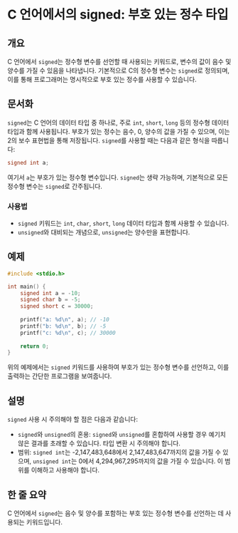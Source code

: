 <!--
Meta Description: # C 언어에서의 signed: 부호 있는 정수 타입 ## 개요 C 언어에서 `signed`는 정수형 변수를 선언할 때 사용되는 키워드로, 변수의 값이 음수 및 양수를 가질 수 있음을 나타냅니다. 기본적으로 C의 정수형 변수는 `signed`로 정의되며, 이를 통해 프...
Meta Keywords: signed, 정수형, int, unsigned, 사용할
-->

# C 언어에서의 signed: 부호 있는 정수 타입

## 개요
C 언어에서 `signed`는 정수형 변수를 선언할 때 사용되는 키워드로, 변수의 값이 음수 및 양수를 가질 수 있음을 나타냅니다. 기본적으로 C의 정수형 변수는 `signed`로 정의되며, 이를 통해 프로그래머는 명시적으로 부호 있는 정수를 사용할 수 있습니다.

## 문서화
`signed`는 C 언어의 데이터 타입 중 하나로, 주로 `int`, `short`, `long` 등의 정수형 데이터 타입과 함께 사용됩니다. 부호가 있는 정수는 음수, 0, 양수의 값을 가질 수 있으며, 이는 2의 보수 표현법을 통해 저장됩니다. `signed`를 사용할 때는 다음과 같은 형식을 따릅니다:

```c
signed int a;
```

여기서 `a`는 부호가 있는 정수형 변수입니다. `signed`는 생략 가능하며, 기본적으로 모든 정수형 변수는 `signed`로 간주됩니다.

### 사용법
- `signed` 키워드는 `int`, `char`, `short`, `long` 데이터 타입과 함께 사용할 수 있습니다.
- `unsigned`와 대비되는 개념으로, `unsigned`는 양수만을 표현합니다.

## 예제
```c
#include <stdio.h>

int main() {
    signed int a = -10;
    signed char b = -5;
    signed short c = 30000;
    
    printf("a: %d\n", a); // -10
    printf("b: %d\n", b); // -5
    printf("c: %d\n", c); // 30000
    
    return 0;
}
```

위의 예제에서는 `signed` 키워드를 사용하여 부호가 있는 정수형 변수를 선언하고, 이를 출력하는 간단한 프로그램을 보여줍니다.

## 설명
`signed` 사용 시 주의해야 할 점은 다음과 같습니다:
- `signed`와 `unsigned`의 혼용: `signed`와 `unsigned`를 혼합하여 사용할 경우 예기치 않은 결과를 초래할 수 있습니다. 타입 변환 시 주의해야 합니다.
- 범위: `signed int`는 -2,147,483,648에서 2,147,483,647까지의 값을 가질 수 있으며, `unsigned int`는 0에서 4,294,967,295까지의 값을 가질 수 있습니다. 이 범위를 이해하고 사용해야 합니다.

## 한 줄 요약
C 언어에서 `signed`는 음수 및 양수를 포함하는 부호 있는 정수형 변수를 선언하는 데 사용되는 키워드입니다.